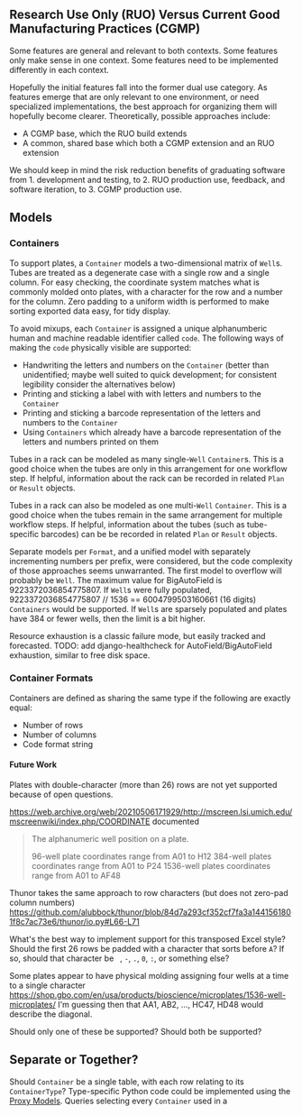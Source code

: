 ## Research Use Only (RUO) Versus Current Good Manufacturing Practices (CGMP)
Some features are general and relevant to both contexts. Some features only make sense in one
context. Some features need to be implemented differently in each context.

Hopefully the initial features fall into the former dual use category. As features emerge
that are only relevant to one environment, or need specialized implementations, the best
approach for organizing them will hopefully become clearer. Theoretically, possible approaches
include:
* A CGMP base, which the RUO build extends
* A common, shared base which both a CGMP extension and an RUO extension

We should keep in mind the risk reduction benefits of graduating software from 1. development and
testing, to 2. RUO production use, feedback, and software iteration, to 3. CGMP production use.

## Models
### Containers
To support plates, a `Container` models a two-dimensional matrix of `Well`s. Tubes are treated as
a degenerate case with a single row and a single column. For easy checking, the coordinate system
matches what is commonly molded onto plates, with a character for the row and a number for the
column. Zero padding to a uniform width is performed to make sorting exported data easy, for
tidy display.

To avoid mixups, each `Container` is assigned a unique alphanumberic human and machine readable identifier called `code`. The following ways of making the `code` physically visible are supported:
* Handwriting the letters and numbers on the `Container` (better than unidentified; maybe well suited to quick development; for consistent legibility consider the alternatives below)
* Printing and sticking a label with with letters and numbers to the `Container`
* Printing and sticking a barcode representation of the letters and numbers to the `Container`
* Using `Containers` which already have a barcode representation of the letters and numbers printed on them

Tubes in a rack can be modeled as many single-`Well` `Container`s. This is a good choice when the tubes are only in this arrangement for one workflow step. If helpful, information about the rack can be recorded in related `Plan` or `Result` objects.

Tubes in a rack can also be modeled as one multi-`Well` `Container`. This is a good choice when the tubes remain in the same arrangement for multiple workflow steps. If helpful, information about the tubes (such as tube-specific barcodes) can be be recorded in related `Plan` or `Result` objects.

Separate models per `Format`, and a unified model with separately incrementing numbers per prefix,
were considered, but the code complexity of those approaches seems unwarranted. The first model to
overflow will probably be `Well`. The maximum value for BigAutoField is 9223372036854775807. If
`Well`s were fully populated, 9223372036854775807 // 1536 == 6004799503160661 (16 digits)
`Containers` would be supported. If `Well`s are sparsely populated and plates have 384
or fewer wells, then the limit is a bit higher.

Resource exhaustion is a classic failure mode, but easily tracked and forecasted. TODO: add
django-healthcheck for AutoField/BigAutoField exhaustion, similar to free disk space.

### Container Formats
Containers are defined as sharing the same type if the following are exactly equal:
* Number of rows
* Number of columns
* Code format string

#### Future Work
Plates with double-character (more than 26) rows are not yet supported because of open questions.

https://web.archive.org/web/20210506171929/http://mscreen.lsi.umich.edu/mscreenwiki/index.php/COORDINATE
documented

> The alphanumeric well position on a plate.
>
> 96-well plate coordinates range from A01 to H12
> 384-well plates coordinates range from A01 to P24
> 1536-well plates coordinates range from A01 to AF48

Thunor takes the same approach to row characters (but does not zero-pad column numbers)
https://github.com/alubbock/thunor/blob/84d7a293cf352cf7fa3a1441561801f8c7ac73e6/thunor/io.py#L66-L71

What's the best way to implement support for this transposed Excel style? Should the first 26 rows
be padded with a character that sorts before `A`? If so, should that character be
` `, `-`, `.`, `0`, `:`, or something else?

Some plates appear to have physical molding assigning four wells at a time to a single character
https://shop.gbo.com/en/usa/products/bioscience/microplates/1536-well-microplates/
I'm guessing then that AA1, AB2, ..., HC47, HD48 would describe the diagonal.

Should only one of these be supported? Should both be supported?



## Separate or Together?
Should `Container` be a single table, with each row relating to its `ContainerType`? Type-specific Python code could be implemented using the [Proxy Models](https://docs.djangoproject.com/en/5.1/topics/db/models/#proxy-models). Queries selecting every `Container` used in a
